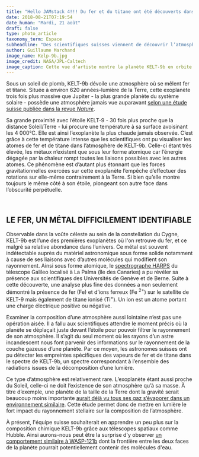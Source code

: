 ```yaml
---
title: "Hello JAMstack 4!!! Du fer et du titane ont été découverts dans l'atmosphère de l'exoplanète KELT-9b"
date: 2018-08-21T07:19:54
date_human: "Mardi, 21 août"
draft: false
type: photo_article
taxonomy_term: Espace
subheadline: "Des scientifiques suisses viennent de découvrir l’atmosphère peu commune de l’exoplanète KELT-9b. Composée de fer et de titane, elle nous en apprend un peu plus sur la variété des atmosphères dans l'Univers."
author: Guillaume Marchand
image_name: Kelp-9b.jpg
image_credit: NASA/JPL-Caltech
image_caption: Cette vue d'artiste montre la planète KELT-9b en orbite autour de son étoile hôte, KELT-9. C'est la planète géante gazeuse la plus chaude découverte à ce jour.
---
```


<p>Sous un soleil de plomb, KELT-9b dévoile une atmosphère où se mêlent fer et titane. Située à environ 620 années-lumière de la Terre, cette exoplanète trois fois plus massive que Jupiter - la plus grande planète du système solaire - possède une atmosphère jamais vue auparavant <a href="https://www.nature.com/articles/s41586-018-0401-y">selon une étude suisse publiée dans la revue <em>Nature</em></a>.</p>

<p>Sa grande proximité avec l’étoile KELT-9 - 30 fois plus proche que la distance Soleil/Terre - lui procure une température à sa surface avoisinant les 4&nbsp;000°C. Elle est ainsi l’exoplanète la plus chaude jamais observée. C’est grâce à cette température intense que les scientifiques ont pu visualiser les atomes de fer et de titane dans l’atmosphère de KELT-9b. Celle-ci étant très élevée, les métaux n’existent que sous leur forme atomique car l’énergie dégagée par la chaleur rompt toutes les liaisons possibles avec les autres atomes. Ce phénomène est d’autant plus étonnant que les forces gravitationnelles exercées sur cette exoplanète l’empêche d’effectuer des rotations sur elle-même contrairement à la Terre. Si bien qu’elle montre toujours le même côté à son étoile, plongeant son autre face dans l’obscurité perpétuelle.</p>

<p>&nbsp;</p>

<h2>LE FER, UN MÉTAL DIFFICILEMENT IDENTIFIABLE</h2>

<p>Observable dans la voûte céleste au sein de la constellation du Cygne, KELT-9b est l’une des premières exoplanètes où l'on retrouve&nbsp;du fer, et ce malgré sa relative abondance dans l’univers. Ce métal est souvent indétectable auprès du matériel astronomique&nbsp;sous forme solide notamment à cause de ses liaisons avec d’autres molécules qui modifient son rayonnement. Ainsi sous forme atomique, le <a href="https://www.eso.org/public/france/teles-instr/lasilla/36/harps/">spectrographe HARPS</a> du télescope Galileo localisé à La Palma (île des Canaries)&nbsp;a pu révéler sa présence aux scientifiques des Universités de Genève et de Berne. Suite à cette découverte, une analyse plus fine des données a non seulement démontré la présence de fer (Fe) et d’ions ferreux (Fe <sup>2+</sup>) sur le satellite de KELT-9 mais également de titane ionisé (Ti<sup>+</sup>). Un ion est un atome portant une charge électrique positive ou négative.</p>

<p>Examiner la composition d’une atmosphère aussi lointaine n’est pas une opération aisée. Il a fallu aux scientifiques attendre le moment précis où la planète se déplaçait&nbsp;juste devant l’étoile&nbsp;pour pouvoir filtrer le rayonnement de son atmosphère. Il s’agit du seul moment où les rayons d’un astre incandescent nous font parvenir des informations sur le rayonnement de la couche gazeuse d’une planète. Par ce moyen, les astronomes suisses ont pu détecter les empreintes spécifiques des vapeurs de fer et de titane dans le spectre de KELT-9b, un spectre correspondant à l’ensemble des radiations issues de la décomposition d’une lumière.</p>

<p>Ce type d’atmosphère est relativement rare. L’exoplanète étant aussi proche du Soleil, celle-ci&nbsp;ne doit l’existence de son atmosphère qu’à sa masse. À titre d’exemple, une planète de la taille de la Terre dont la gravité serait beaucoup moins importante <a href="http://www.cite-sciences.fr/fr/ressources/science-actualites/detail/news/une-planete-extra-solaire-qui-sevapore-dans-lespace/?tx_news_pi1%5Bcontroller%5D=News&amp;tx_news_pi1%5Baction%5D=detail&amp;cHash=0626f35d624ec61355c32c28b3810d1c">aurait déjà vu tous ses gaz s’évaporer&nbsp;dans un environnement similaire</a>. Cette étude permet donc de mettre en lumière le fort impact du rayonnement stellaire sur la composition de l’atmosphère.</p>

<p>À présent, l'équipe suisse souhaiterait en apprendre un peu plus sur la composition chimique&nbsp;KELT-9b grâce aux&nbsp;télescopes spatiaux comme Hubble. Ainsi aurons-nous peut être la surprise d'y observer <a href="https://www.aanda.org/articles/aa/pdf/forth/aa33059-18.pdf">un comportement similaire à WASP-121b</a> dont la frontière entre les deux faces de la planète pourrait potentiellement contenir des molécules d'eau.</p>

